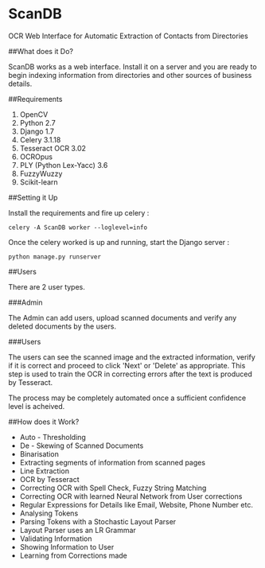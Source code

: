 # ScanDB
OCR Web Interface for Automatic Extraction of Contacts from Directories

##What does it Do?

ScanDB works as a web interface. Install it on a server and you are ready to begin indexing
information from directories and other sources of business details.

##Requirements

1. OpenCV <br>
2. Python 2.7 <br>
3. Django 1.7 <br>
4. Celery 3.1.18<br>
5. Tesseract OCR 3.02 <br>
6. OCROpus <br>
7. PLY (Python Lex-Yacc) 3.6 <br>
8. FuzzyWuzzy
9. Scikit-learn

##Setting it Up

Install the requirements and fire up celery :

    celery -A ScanDB worker --loglevel=info

Once the celery worked is up and running, start the Django server :

    python manage.py runserver

##Users

There are 2 user types.

###Admin

The Admin can add users, upload scanned documents and verify any deleted documents by the users.

###Users

The users can see the scanned image and the extracted information, verify if it is correct and
proceed to click 'Next' or 'Delete' as appropriate. This step is used to train the OCR in correcting
errors after the text is produced by Tesseract.

The process may be completely automated once a sufficient confidence level is acheived.

##How does it Work?

* Auto - Thresholding
* De - Skewing of Scanned Documents
* Binarisation
* Extracting segments of information from scanned pages
* Line Extraction
* OCR by Tesseract
* Correcting OCR with Spell Check, Fuzzy String Matching
* Correcting OCR with learned Neural Network from User corrections
* Regular Expressions for Details like Email, Website, Phone Number etc.
* Analysing Tokens
* Parsing Tokens with a Stochastic Layout Parser
* Layout Parser uses an LR Grammar
* Validating Information
* Showing Information to User
* Learning from Corrections made

